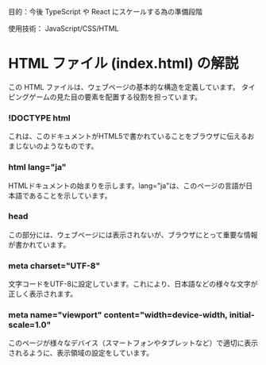 目的：今後 TypeScript や React にスケールする為の準備段階

使用技術： JavaScript/CSS/HTML

<h1>HTML ファイル (index.html) の解説</h1>

この HTML ファイルは、ウェブページの基本的な構造を定義しています。
タイピングゲームの見た目の要素を配置する役割を担っています。

<h3>!DOCTYPE html</h3> これは、このドキュメントがHTML5で書かれていることをブラウザに伝えるおまじないのようなものです。

<h3>html lang="ja"</h3> HTMLドキュメントの始まりを示します。lang="ja"は、このページの言語が日本語であることを示しています。

<h3>head</h3> この部分には、ウェブページには表示されないが、ブラウザにとって重要な情報が書かれています。

<h3>meta charset="UTF-8"</h3> 文字コードをUTF-8に設定しています。これにより、日本語などの様々な文字が正しく表示されます。

<h3>meta name="viewport" content="width=device-width, initial-scale=1.0"</h3> このページが様々なデバイス（スマートフォンやタブレットなど）で適切に表示されるように、表示領域の設定をしています。

<h3><title></h3> ブラウザのタブやウィンドウに表示されるページのタイトルです。

<h3>link rel="stylesheet" href="style.css"</h3> style.cssという名前のCSSファイルを読み込んでいます。このファイルに書かれたルールによって、見た目が装飾されます。

<h3>body</h3> この部分には、実際にウェブページに表示されるすべての内容が含まれます。
       
<h3>div class="box"</h3> タイトルを表示するための箱（div）です。CSSで特別なアニメーションが設定されています。
       
<h3>br</h3> 改行タグです。
       
<h3>div class="game-container"</h3> ゲームの主要な要素をまとめるための大きな箱です。この中にゲームに必要な部品が入っています。
         
<h3>div id="wordDisplay" class="word-display"</h3> 表示される単語が表示される場所です。JavaScriptからこの要素にアクセスするためにid="wordDisplay"が設定されています。
         
<h3>input type="text" id="textInput" class="text-input" placeholder="ここに単語を入力..." autofocus</h3> ユーザーが単語を入力するためのテキスト入力欄です。
         
<h3>type="text"</h3> テキスト入力欄であることを示します。
         
<h3>id="textInput"</h3> JavaScriptからアクセスするための識別子です。
         
<h3>placeholder="ここに単語を入力..."</h3> 入力欄が空のときに表示されるヒントのテキストです。
         
<h3>autofocus</h3> ページが読み込まれたときに、自動的にこの入力欄にカーソルが置かれるようにします。
         
<h3>button id="startButton" class="start-button"></h3> ゲームを開始するためのボタンです。

<h3>div id="feedback" class="feedback"</h3> 入力の正誤などのフィードバックメッセージが表示される場所です。

<h3>div id="scoreDisplay" class="score-display"</h3> 現在のスコアが表示される場所です。

<h3>script src="script.js"</h3> script.jsという名前のJavaScriptファイルを読み込んでいます。このファイルに書かれたコードによって、ゲームの動き（ロジック）が制御されます。

<h1>CSSファイル (style.css) の解説</h1>

この CSS ファイルは、HTML で定義された要素の見た目を装飾（スタイル付け）しています。

色、サイズ、配置などを設定することで、タイピングゲームのデザインを作成しています。

- body:

  - font-family: テキストのフォントを設定しています。タイピングゲームに適した等幅フォントが使われています。

  - display: flex;, flex-direction: column;, align-items: center;: ページ全体のコンテンツを縦方向に中央揃えに配置するために Flexbox を使用しています。

  - min-height: 100vh;: ページの高さがブラウザの表示領域の高さと同じになるように設定しています。

  - margin: 0;, padding-top: 50px;: 余白を調整しています。

  - background-color, color: 背景色と文字色を設定しています。

- .game-container: ゲーム全体のコンテナのスタイルです。

  - background-color, padding, border-radius, box-shadow: 背景色、余白、角の丸み、影を設定して、ゲームエリアが目立つようにしています。

  - text-align: center;: このコンテナ内のテキストを中央揃えにします。

  - width: 100%;, max-width: 600px;: 幅を画面いっぱいに広げつつ、最大幅を 600px に制限しています。

- .word-display: 表示される単語のスタイルです。

  - font-size, font-weight: フォントサイズと太さを設定して、単語が大きく目立つようにしています。

  - margin-bottom, padding, background-color, border-radius: 下余白、内側の余白、背景色、角の丸みを設定しています。

  - min-height: 60px;: 単語が表示されていないときでも、表示エリアの高さが確保されるようにしています。

  - display: flex;, justify-content: center;, align-items: center;: 単語を垂直方向、水平方向ともに中央に配置するために Flexbox を使用しています。

- .text-input: ユーザーが入力するテキストボックスのスタイルです。

  - width, padding, font-size: 幅、内側の余白、フォントサイズを設定しています。

  - border, border-radius: 枠線と角の丸みを設定しています。

  - background-color, color: 背景色と文字色を設定しています。

  - outline: none;: フォーカスしたときに表示されるブラウザデフォルトの枠線を消しています。

  - transition: border-color 0.3s ease;: 枠線の色が変化するときに、滑らかなアニメーションになるように設定しています。

  - :focus: テキストボックスにフォーカスが当たったときの枠線の色を設定しています。

- .start-button: ゲーム開始ボタンのスタイルです。

  - padding, font-size, cursor: 内側の余白、フォントサイズ、カーソルをポインターにする設定です。

  - background-color, color, border, border-radius: 背景色、文字色、枠線なし、角の丸みを設定しています。

  - transition: ホバー時の背景色の変化を滑らかにします。

  - :hover: マウスカーソルがボタンの上に乗ったときの背景色を設定しています。

- .feedback: フィードバックメッセージのスタイルです。

  - font-size, margin-bottom: フォントサイズと下余白を設定しています。

  - min-height: 25px;: メッセージがないときでも高さが確保されるようにしています。

  - .feedback.correct: 正解時の文字色を設定しています。

  - .feedback.wrong: 間違い時の文字色を設定しています。

- .score-display: スコア表示のスタイルです。

  - font-size, font-weight, color: フォントサイズ、太さ、色を設定して、スコアが目立つようにしています。

- .correct-char: 単語表示で、正しく入力された文字の色です。

- .wrong-char: 単語表示で、間違って入力された文字の色と下線です。

- .box: 「簡易タイピングゲーム」というタイトルが表示される箱のスタイルです。

  - width, height, margin: 幅、高さ、外側の余白を設定しています。

  - display: flex;, align-items: center;, justify-content: center;: テキストを中央に配置するために Flexbox を使用しています。

  - color, font-size, font-weight: 文字色、フォントサイズ、太さを設定しています。

  - position: relative;: 子要素の::before と::after の基準位置を設定しています。

  - transition: ホバー時の変化を滑らかにします。

  - ::before, ::after: これらは擬似要素と呼ばれ、box 要素の前後に追加される仮想的な要素です。このコードでは、box の四隅に装飾的なボーダーを作成し、ホバー時にアニメーションする効果を与えています。

    - content: "";: 擬似要素に内容がないことを示します。

    - width, height, border-top, border-left, border-bottom, border-right: ボーダーの幅、高さ、線のスタイルを設定しています。

    - position: absolute;: 親要素（.box）を基準に配置します。

    - top, left, bottom, right: 配置位置を設定しています。

    - transition, transition-delay: アニメーションの速度と遅延を設定しています。

  - .box:hover:before, .box:hover::after: box 要素にホバーしたときに、擬似要素の幅と高さ、ボーダーの色を変更しています。

  - .box:hover: box 要素にホバーしたときに、背景色を変更し、backdrop-filter: blur(15px);で背景をぼかす効果（すりガラスのような効果）を追加しています。

<h1>JavaScriptファイル (script.js) の解説</h1>

この JavaScript ファイルは、タイピングゲームの実際の動作（ロジック）を制御しています。

HTML 要素を操作し、ユーザーの入力に応じてゲームの状態を変化させます。

1. 要素の取得と初期設定

   const wordDisplay = document.getElementById("wordDisplay");

   const textInput = document.getElementById("textInput");

   const startButton = document.getElementById("startButton");

   const feedbackDisplay = document.getElementById("feedback");

   const scoreDisplay = document.getElementById("scoreDisplay");

   - document.getElementById(): HTML ファイルから指定した id を持つ要素（例: id="wordDisplay"）を取得し、
     JavaScript で操作できるように変数に格納しています。

     const words = [

     // ... 単語のリスト ...

     ];

   - words: タイピングゲームで使用する単語のリスト（配列）です。

     let currentWordIndex = 0;

     let score = 0;

     let gameStarted = false;

- currentWordIndex: 現在表示されている単語が、words 配列の何番目の単語であるかを記録する変数です。

- score: プレイヤーのスコアを記録する変数です。

- gameStarted: ゲームが開始されているかどうかを示す真偽値（true または false）の変数です。

2. ゲーム開始処理 (startGame 関数)

   function startGame() {

   gameStarted = true;

   startButton.disabled = true; // ゲーム開始後はボタンを無効化

   textInput.disabled = false; // 入力欄を有効化

   textInput.value = ""; // 入力欄をクリア

   textInput.focus(); // 入力欄にフォーカス

   score = 0;

   scoreDisplay.textContent = `スコア: ${score}`;

   currentWordIndex = 0;

   shuffleWords(); // 単語リストをシャッフル

   displayWord();

   feedbackDisplay.textContent = ""; // フィードバックをクリア
   }

- ゲームが開始されたことを示す gameStarted を true に設定します。

- スタートボタンを無効化し、入力欄を有効化します。

- 入力欄を空にし、カーソルを合わせます。

- スコアを 0 にリセットし、表示も更新します。

- 現在の単語のインデックスを 0 にリセットします。

- shuffleWords()関数を呼び出して、毎回異なる順番で単語が表示されるように単語リストをシャッフルします。

- displayWord()関数を呼び出して、最初の単語を表示します。

- フィードバックメッセージをクリアします。

3. 単語シャッフル処理 (shuffleWords 関数)

   function shuffleWords() {

   for (let i = words.length - 1; i > 0; i--) {

   const j = Math.floor(Math.random() \* (i + 1));

   [words[i], words[j]] = [words[j], words[i]]; // 配列要素を入れ替える

   }

   }

- フィッシャー-イェーツシャッフルというアルゴリズムを使って、words 配列の単語の並び順をランダムに入れ替えています。

- Math.random()で 0 以上 1 未満の乱数を生成し、Math.floor()で小数点以下を切り捨てることで、ランダムなインデックスを生成しています。

- [words[i], words[j]] = [words[j], words[i]];という書き方は、JavaScript の分割代入という機能を使って、2 つの変数の値を簡単に入れ替える方法です。

4. 単語表示処理 (displayWord 関数)

   function displayWord() {

   if (currentWordIndex < words.length) {

   wordDisplay.textContent = words[currentWordIndex];

   } else {

   wordDisplay.textContent = "ゲーム終了！";

   feedbackDisplay.textContent = `最終スコア: ${score}`;

   textInput.disabled = true;

   startButton.disabled = false;

   gameStarted = false;

   }

   }

- currentWordIndex が words 配列の範囲内であれば、words 配列から現在の単語を取得し、wordDisplay（単語が表示される場所）に表示します。

- すべての単語をタイピングし終えた場合（currentWordIndex が words.length 以上になった場合）は、**「ゲーム終了！」**と表示し、最終スコアを表示します。

- 入力欄を無効化し、スタートボタンを有効化して、ゲームを終了状態に戻します。

5. 入力チェック処理 (checkInput 関数)

   function checkInput() {

   if (!gameStarted) return; // ゲームが開始されていなければ何もしない

   const typedText = textInput.value;

   const currentTargetWord = words[currentWordIndex];

   // 文字ごとの正誤判定（色付け）

   let coloredWord = "";

   let isCorrectPartial = true;

   for (let i = 0; i < currentTargetWord.length; i++) {

   if (i < typedText.length) {

   if (typedText[i] === currentTargetWord[i]) {

   coloredWord += `<span class="correct-char">${currentTargetWord[i]}</span>`;

   } else {

   coloredWord += `<span class="wrong-char">${currentTargetWord[i]}</span>`;

   isCorrectPartial = false; // どこかに間違いがあれば部分一致ではない

   }

   } else {

   coloredWord += currentTargetWord[i]; // まだ入力されていない文字

   }

   }
   wordDisplay.innerHTML = coloredWord; // HTML として表示

   // 完全一致した場合
   if (typedText === currentTargetWord) {

   feedbackDisplay.textContent = "正解！";

   feedbackDisplay.classList.remove("wrong");

   feedbackDisplay.classList.add("correct");

   score++;

   scoreDisplay.textContent = `スコア: ${score}`;

   currentWordIndex++;

   textInput.value = ""; // 入力欄をクリア

   setTimeout(displayWord, 500); // 少し間を置いて次の単語を表示

   } else if (currentTargetWord.startsWith(typedText) && typedText.length > 0) {

   // 部分的に正しいが、まだ完全ではない場合

   feedbackDisplay.textContent = ""; // フィードバックなし

   feedbackDisplay.classList.remove("wrong", "correct");

   } else if (typedText.length > 0) {

   // 間違いがある場合

   feedbackDisplay.textContent = "間違いです！";

   feedbackDisplay.classList.remove("correct");

   feedbackDisplay.classList.add("wrong");

   } else {

   // 入力がない場合

   feedbackDisplay.textContent = "";

   feedbackDisplay.classList.remove("wrong", "correct");

   }

   }

- この関数は、ユーザーが入力するたびに呼び出されます。

- if (!gameStarted) return; : ゲームが開始されていない場合は、これ以降の処理を行いません。

- ユーザーが入力したテキスト(typedText)と、現在表示されている単語(currentTargetWord)を取得します。

- 文字ごとの正誤判定と色付け:

  - ループを使って、currentTargetWord の各文字と typedText の各文字を比較します。

  - もし文字が一致すれば、その文字を<span class="correct-char">で囲み、CSS で緑色になります。

  - 一致しなければ、<span class="wrong-char">で囲み、CSS で赤色＋下線になります。

  - まだ入力されていない文字はそのまま表示されます。

  - 最後に wordDisplay.innerHTML = coloredWord;で、色付けされた単語を HTML として表示します。

- 完全一致した場合:

  - 入力されたテキストが現在の単語と完全に一致したら、「正解！」と表示し、フィードバックの色を緑にします。

  - スコアを 1 増やし、表示を更新します。

  - 次の単語に進むために currentWordIndex を増やします。

  - 入力欄をクリアします。

  - setTimeout(displayWord, 500);を使って、0.5 秒後に次の単語を表示します。これは、ユーザーが正解したことを確認する時間を与えるためです。

- 部分的に正しい場合:

  - 入力されたテキストが現在の単語の先頭部分と一致しているが、まだ完全ではない場合（例: 表示 apple、入力 ap）は、特にフィードバックメッセージは表示しません。

- 間違いがある場合:

  - 入力されたテキストが単語と一致せず、かつ何らかの文字が入力されている場合（例: 表示 apple、入力 apx）は、「間違いです！」と表示し、フィードバックの色を赤にします。

<h4>入力がない場合</h4>
  - 入力欄が空の場合は、フィードバックメッセージをクリアします。

<h3>6. イベントリスナー</h3>

    startButton.addEventListener("click", startGame);
    textInput.addEventListener("input", checkInput); // input イベントでリアルタイムにチェック

- startButton.addEventListener("click", startGame);: スタートボタンがクリックされたときに、startGame 関数が実行されるように設定しています。

- textInput.addEventListener("input", checkInput);: テキスト入力欄に何か文字が入力されるたび（または削除されるたび）に、checkInput 関数が実行されるように設定しています。これにより、ユーザーの入力と同時に単語の正誤判定や色付けがリアルタイムに行われます。

<h3>7. ページロード時の初期設定</h3>

    textInput.disabled = true; // 最初は入力欄を無効化
    wordDisplay.textContent = "さぁ『ゲーム開始』！";

- ページが読み込まれたとき、最初は入力欄を無効にしています。これは、ゲームを開始ボタンを押すまで入力できないようにするためです。

- wordDisplay に「さぁ『ゲーム開始』！」というメッセージを表示し、ユーザーにゲームの開始を促しています。
